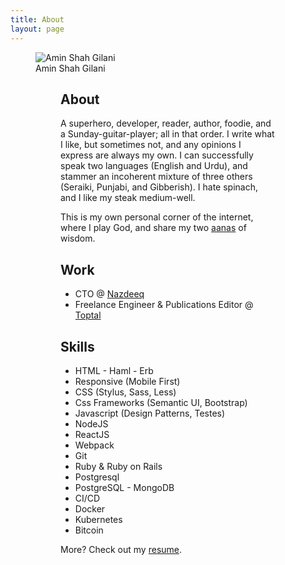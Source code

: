 ```yaml
---
title: About
layout: page
---
```

<figure>
<img src="{{ site.picture }}" alt="Amin Shah Gilani">
<figcaption>Amin Shah Gilani</figcaption>
<figure>

<h2>About</h2>

A superhero, developer, reader, author, foodie, and a Sunday-guitar-player; all in that order. I write what I like, but sometimes not, and any opinions I express are always my own. I can successfully speak two languages (English and Urdu), and stammer an incoherent mixture of three others (Seraiki, Punjabi, and Gibberish). I hate spinach, and I like my steak medium-well.

This is my own personal corner of the internet, where I play God, and share my two <a href="https://en.wikipedia.org/wiki/Indian_anna">aanas</a> of wisdom.

<h2>Work</h2>
<ul class="skill-list">
	<li>CTO @ <a href="https://nazdeeq.com">Nazdeeq</a></li>
	<li>Freelance Engineer & Publications Editor @ <a href="https://www.toptal.com#contract-just-respected-software-architects">Toptal</a></li>
</ul>


<h2>Skills</h2>

<ul class="skill-list">
	<li>HTML - Haml - Erb</li>
	<li>Responsive (Mobile First)</li>
	<li>CSS (Stylus, Sass, Less)</li>
	<li>Css Frameworks (Semantic UI, Bootstrap)</li>
	<li>Javascript (Design Patterns, Testes)</li>
	<li>NodeJS</li>
	<li>ReactJS</li>
	<li>Webpack</li>
	<li>Git</li>
	<li>Ruby & Ruby on Rails</li>
	<li>Postgresql</li>
	<li>PostgreSQL - MongoDB</li>
	<li>CI/CD</li>
	<li>Docker</li>
	<li>Kubernetes</li>
	<li>Bitcoin</li>
</ul>

More? Check out my <a href="https://www.toptal.com/resume/amin-shah-gilani#contract-just-respected-software-architects">resume</a>.
